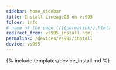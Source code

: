 ```yaml
---
sidebar: home_sidebar
title: Install LineageOS on vs995
folder: info
# name of the page (/{{permalink}}.html)
redirect_from: vs995_install.html
permalink: /devices/vs995/install
device: vs995
---
```

{% include templates/device_install.md %}
